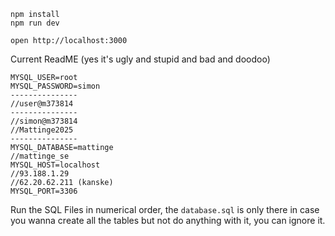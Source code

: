 ```
npm install
npm run dev
```

```
open http://localhost:3000
```


Current ReadME (yes it's ugly and stupid and bad and doodoo)
```
MYSQL_USER=root
MYSQL_PASSWORD=simon
---------------
//user@m373814
---------------
//simon@m373814
//Mattinge2025
---------------
MYSQL_DATABASE=mattinge
//mattinge_se
MYSQL_HOST=localhost
//93.188.1.29
//62.20.62.211 (kanske)
MYSQL_PORT=3306
```

Run the SQL Files in numerical order, the `database.sql` is only there in case you wanna create all the tables but not do anything with it, you can ignore it.